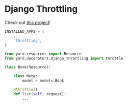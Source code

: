 # Django Throttling

Check out [this project](https://github.com/laginha/django-throttling)!

```python
INSTALLED_APPS = (
    ...
    'throttling',
)
```

```python
from yard.resources import Resource
from yard.decorators.django_throttling import throttle

class Book(Resource):

    class Meta:
        model = models.Book

    @throttle()
    def list(self, request):
        ...
```
